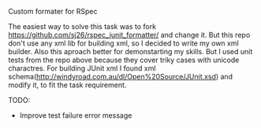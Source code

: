 Custom formater for RSpec

The easiest way to solve this task was to fork https://github.com/sj26/rspec_junit_formatter/ and change it.
But this repo don't use any xml lib for building xml, so I decided to write my own xml builder.
Also this aproach better for demonstarting my skills. But I used unit tests from the repo above because they cover triky cases with unicode charactres.
For building JUnit xml I found xml schema(http://windyroad.com.au/dl/Open%20Source/JUnit.xsd) and modify it, to fit the task requirement.

TODO:
- Improve test failure error message
